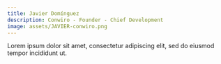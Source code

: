 ```yaml
---
title: Javier Domínguez
description: Conwiro - Founder - Chief Development
image: assets/JAVIER-conwiro.png
---
```


Lorem ipsum dolor sit amet, consectetur adipiscing elit, sed do eiusmod tempor incididunt ut.
